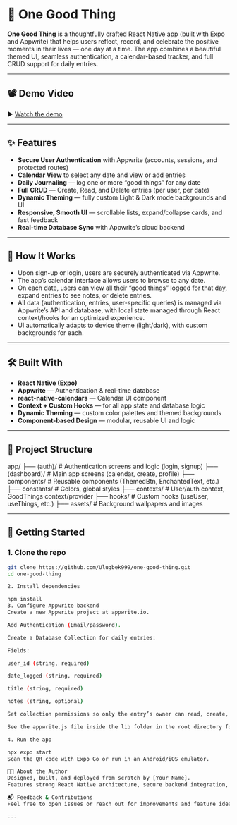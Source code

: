 # 🌟 One Good Thing

**One Good Thing** is a thoughtfully crafted React Native app (built with Expo and Appwrite) that helps users reflect, record, and celebrate the positive moments in their lives — one day at a time. The app combines a beautiful themed UI, seamless authentication, a calendar-based tracker, and full CRUD support for daily entries.

---

## 📽️ Demo Video

▶️ [Watch the demo](https://youtu.be/nJus8e-8JhM)

---

## ✨ Features

- **Secure User Authentication** with Appwrite (accounts, sessions, and protected routes)
- **Calendar View** to select any date and view or add entries
- **Daily Journaling** — log one or more “good things” for any date
- **Full CRUD** — Create, Read, and Delete entries (per user, per date)
- **Dynamic Theming** — fully custom Light & Dark mode backgrounds and UI
- **Responsive, Smooth UI** — scrollable lists, expand/collapse cards, and fast feedback
- **Real-time Database Sync** with Appwrite’s cloud backend

---

## 🧠 How It Works

- Upon sign-up or login, users are securely authenticated via Appwrite.
- The app’s calendar interface allows users to browse to any date.
- On each date, users can view all their “good things” logged for that day, expand entries to see notes, or delete entries.
- All data (authentication, entries, user-specific queries) is managed via Appwrite’s API and database, with local state managed through React context/hooks for an optimized experience.
- UI automatically adapts to device theme (light/dark), with custom backgrounds for each.

---

## 🛠️ Built With

- **React Native (Expo)**
- **Appwrite** — Authentication & real-time database
- **react-native-calendars** — Calendar UI component
- **Context + Custom Hooks** — for all app state and database logic
- **Dynamic Theming** — custom color palettes and themed backgrounds
- **Component-based Design** — modular, reusable UI and logic

---

## 📂 Project Structure

app/
├── (auth)/ # Authentication screens and logic (login, signup)
├── (dashboard)/ # Main app screens (calendar, create, profile)
├── components/ # Reusable components (ThemedBtn, EnchantedText, etc.)
├── constants/ # Colors, global styles
├── contexts/ # User/auth context, GoodThings context/provider
├── hooks/ # Custom hooks (useUser, useThings, etc.)
├── assets/ # Background wallpapers and images

---

## 🚀 Getting Started

### 1. Clone the repo

```bash
git clone https://github.com/Ulugbek999/one-good-thing.git
cd one-good-thing

2. Install dependencies

npm install
3. Configure Appwrite backend
Create a new Appwrite project at appwrite.io.

Add Authentication (Email/password).

Create a Database Collection for daily entries:

Fields:

user_id (string, required)

date_logged (string, required)

title (string, required)

notes (string, optional)

Set collection permissions so only the entry’s owner can read, create, update, or delete.

See the appwrite.js file inside the lib folder in the root directory for the appwrite project id and database id info.

4. Run the app

npx expo start
Scan the QR code with Expo Go or run in an Android/iOS emulator.

🧑‍💻 About the Author
Designed, built, and deployed from scratch by [Your Name].
Features strong React Native architecture, secure backend integration, advanced theming, and clean code — all written to scale and be easily extended.

📬 Feedback & Contributions
Feel free to open issues or reach out for improvements and feature ideas!

---


